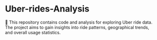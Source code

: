 # Uber-rides-Analysis
🚗 This repository contains code and analysis for exploring Uber ride data. The project aims to gain insights into ride patterns, geographical trends, and overall usage statistics.
